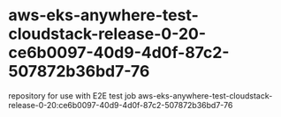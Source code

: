 # aws-eks-anywhere-test-cloudstack-release-0-20-ce6b0097-40d9-4d0f-87c2-507872b36bd7-76
repository for use with E2E test job aws-eks-anywhere-test-cloudstack-release-0-20:ce6b0097-40d9-4d0f-87c2-507872b36bd7-76

